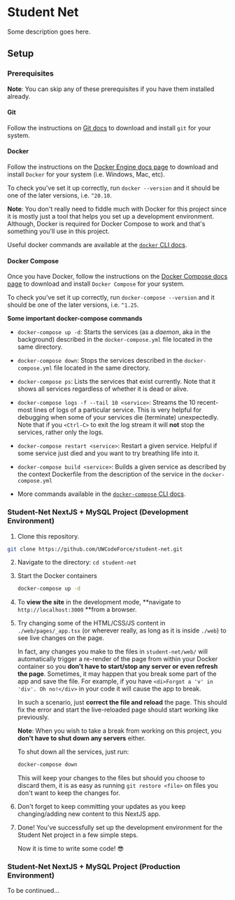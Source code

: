 # Student Net

Some description goes here.

## Setup

### Prerequisites

**Note**: You can skip any of these prerequisites if you have them installed already.

#### Git

Follow the instructions on [Git docs](https://git-scm.com/downloads) to download and install `git` for your system.

#### Docker

Follow the instructions on the [Docker Engine docs page](https://docs.docker.com/engine/install/) to download and install `Docker` for your system (i.e. Windows, Mac, etc).

To check you've set it up correctly, run `docker --version` and it should be one of the later versions, i.e. `^20.10`.

**Note**: You don't really need to fiddle much with Docker for this project since it is mostly just a tool that helps you set up a development environment. Although, Docker is required for Docker Compose to work and that's something you'll use in this project.

Useful docker commands are available at the [`docker` CLI docs](https://docs.docker.com/engine/reference/commandline/cli/).

#### Docker Compose

Once you have Docker, follow the instructions on the [Docker Compose docs page](https://docs.docker.com/compose/install/) to download and install `Docker Compose` for your system.

To check you've set it up correctly, run `docker-compose --version` and it should be one of the later versions, i.e. `^1.25`.

**Some important docker-compose commands**

- `docker-compose up -d`: Starts the services (as a *daemon*, aka in the background) described in the `docker-compose.yml` file located in the same directory.
- `docker-compose down`: Stops the services described in the `docker-compose.yml` file located in the same directory.
- `docker-compose ps`: Lists the services that exist currently. Note that it shows all services regardless of whether it is dead or alive.
- `docker-compose logs -f --tail 10 <service>`: Streams the 10 recent-most lines of logs of a particular service. This is very helpful for debugging when some of your services die (terminate) unexpectedly. Note that if you `<Ctrl-C>` to exit the log stream it will **not** stop the services, rather only the logs.
- `docker-compose restart <service>`: Restart a given service. Helpful if some service just died and you want to try breathing life into it.
- `docker-compose build <service>`: Builds a given service as described by the context Dockerfile from the description of the service in the `docker-compose.yml`

- More commands available in the [`docker-compose` CLI docs](https://docs.docker.com/compose/reference/).

### Student-Net NextJS + MySQL Project (Development Environment)

1. Clone this repository.

  ```sh
  git clone https://github.com/UWCodeForce/student-net.git
  ```

2. Navigate to the directory: `cd student-net`

3. Start the Docker containers

	```sh
	docker-compose up -d
	```
	
4. To **view the site** in the development mode, **navigate to `http://localhost:3000` **from a browser.

5. Try changing some of the HTML/CSS/JS content in `./web/pages/_app.tsx` (or wherever really, as long as it is inside `./web`)  to see live changes on the page.
	
	In fact, any changes you make to the files in `student-net/web/` will automatically trigger a re-render of the page from within your Docker container so you **don't have to start/stop any server or even refresh the page**. Sometimes, it may happen that you break some part of the app and save the file. For example, if you have `<di>Forgot a 'v' in 'div'. Oh no!</div>` in your code it will cause the app to break.
	
	In such a scenario, just **correct the file and reload** the page. This should fix the error and start the live-reloaded page should start working like previously.

	**Note**: When you wish to take a break from working on this project, you **don't have to shut down any servers** either.

	To shut down all the services, just run:
	```sh
	docker-compose down
	```
	This will keep your changes to the files but should you choose to discard them, it is as easy as running `git restore <file>` on files you don't want to keep the changes for. 

6. Don't forget to keep committing your updates as you keep changing/adding new content to this NextJS app.

7. Done! You've successfully set up the development environment for the Student Net project in a few simple steps.

   Now it is time to write some code! :sunglasses:

### Student-Net NextJS + MySQL Project (Production Environment)

To be continued...
